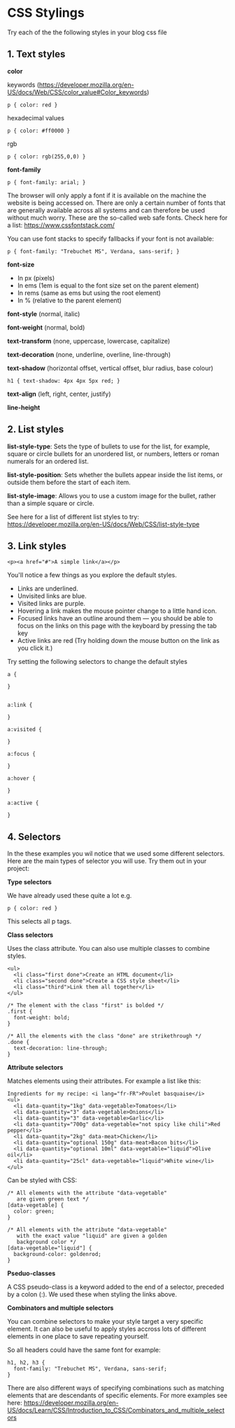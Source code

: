 # CSS Stylings

Try each of the the following styles in your blog css file

## 1. Text styles

**color**

keywords (https://developer.mozilla.org/en-US/docs/Web/CSS/color_value#Color_keywords)

`p { color: red }`

hexadecimal values

`p { color: #ff0000 }`

rgb

`p { color: rgb(255,0,0) }`

**font-family**

`p {
  font-family: arial;
}`

The browser will only apply a font if it is available on the machine the website is being accessed on. 
There are only a certain number of fonts that are generally available across all systems and can therefore be used without much worry. 
These are the so-called web safe fonts. Check here for a list: https://www.cssfontstack.com/

You can use font stacks to specify fallbacks if your font is not available:

`p {
  font-family: "Trebuchet MS", Verdana, sans-serif;
}`

**font-size**

* In px (pixels)
* In ems (1em is equal to the font size set on the parent element)
* In rems (same as ems but using the root element)
* In % (relative to the parent element)

**font-style** (normal, italic)

**font-weight** (normal, bold)

**text-transform** (none, uppercase, lowercase, capitalize)

**text-decoration** (none, underline, overline, line-through)

**text-shadow** (horizontal offset, vertical offset, blur radius, base colour)

`h1 { text-shadow: 4px 4px 5px red; }`

**text-align** (left, right, center, justify)

**line-height**

## 2. List styles

**list-style-type**: Sets the type of bullets to use for the list, for example, square or circle bullets for an unordered list, or numbers, letters or roman numerals for an ordered list.

**list-style-position**: Sets whether the bullets appear inside the list items, or outside them before the start of each item.

**list-style-image**: Allows you to use a custom image for the bullet, rather than a simple square or circle.

See here for a list of different list styles to try: https://developer.mozilla.org/en-US/docs/Web/CSS/list-style-type


## 3. Link styles

`<p><a href="#">A simple link</a></p>`

You'll notice a few things as you explore the default styles.

* Links are underlined.
* Unvisited links are blue.
* Visited links are purple.
* Hovering a link makes the mouse pointer change to a little hand icon.
* Focused links have an outline around them — you should be able to focus on the links on this page with the keyboard by pressing the tab key
* Active links are red (Try holding down the mouse button on the link as you click it.)

Try setting the following selectors to change the default styles

``` 
a {

}


a:link {

}

a:visited {

}

a:focus {

}

a:hover {

}

a:active {

}
```

## 4. Selectors

In the these examples you wil notice that we used some different selectors. Here are the main types of selector you will use. Try them out in your project:

**Type selectors** 

We have already used these quite a lot e.g.

`p { color: red }`

This selects all p tags.

**Class selectors** 

Uses the class attribute. You can also use multiple classes to combine styles.

```
<ul>
  <li class="first done">Create an HTML document</li>
  <li class="second done">Create a CSS style sheet</li>
  <li class="third">Link them all together</li>
</ul>
```

```
/* The element with the class "first" is bolded */
.first {
  font-weight: bold;
}

/* All the elements with the class "done" are strikethrough */
.done {
  text-decoration: line-through;
}
```
**Attribute selectors** 

Matches elements using their attributes. For example a list like this:

```
Ingredients for my recipe: <i lang="fr-FR">Poulet basquaise</i>
<ul>
  <li data-quantity="1kg" data-vegetable>Tomatoes</li>
  <li data-quantity="3" data-vegetable>Onions</li>
  <li data-quantity="3" data-vegetable>Garlic</li>
  <li data-quantity="700g" data-vegetable="not spicy like chili">Red pepper</li>
  <li data-quantity="2kg" data-meat>Chicken</li>
  <li data-quantity="optional 150g" data-meat>Bacon bits</li>
  <li data-quantity="optional 10ml" data-vegetable="liquid">Olive oil</li>
  <li data-quantity="25cl" data-vegetable="liquid">White wine</li>
</ul>
```

Can be styled with CSS:
```
/* All elements with the attribute "data-vegetable"
   are given green text */
[data-vegetable] {
  color: green;
}

/* All elements with the attribute "data-vegetable"
   with the exact value "liquid" are given a golden
   background color */
[data-vegetable="liquid"] {
  background-color: goldenrod;
}
```

**Pseduo-classes**

A CSS pseudo-class is a keyword added to the end of a selector, preceded by a colon (:). We used these when styling the links above.

**Combinators and multiple selectors**

You can combine selectors to make your style target a very specific element. It can also be useful to apply styles accross lots of different elements in one place to save repeating yourself.

So all headers could have the same font for example:

```
h1, h2, h3 {
  font-family: "Trebuchet MS", Verdana, sans-serif;
}
```

There are also different ways of specifying combinations such as matching elements that are descendants of specific elements. For more examples see here:
https://developer.mozilla.org/en-US/docs/Learn/CSS/Introduction_to_CSS/Combinators_and_multiple_selectors


